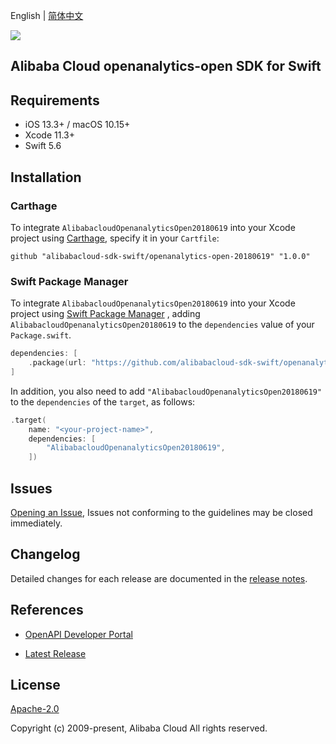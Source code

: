 English | [简体中文](README-CN.md)

![](https://aliyunsdk-pages.alicdn.com/icons/AlibabaCloud.svg)

## Alibaba Cloud openanalytics-open SDK for Swift

## Requirements

- iOS 13.3+ / macOS 10.15+
- Xcode 11.3+
- Swift 5.6

## Installation

### Carthage

To integrate `AlibabacloudOpenanalyticsOpen20180619` into your Xcode project using [Carthage](https://github.com/Carthage/Carthage), specify it in your `Cartfile`:

```ogdl
github "alibabacloud-sdk-swift/openanalytics-open-20180619" "1.0.0"
```

### Swift Package Manager

To integrate `AlibabacloudOpenanalyticsOpen20180619` into your Xcode project using [Swift Package Manager](https://swift.org/package-manager/) , adding `AlibabacloudOpenanalyticsOpen20180619` to the `dependencies` value of your `Package.swift`.

```swift
dependencies: [
    .package(url: "https://github.com/alibabacloud-sdk-swift/openanalytics-open-20180619.git", from: "1.0.0")
]
```

In addition, you also need to add `"AlibabacloudOpenanalyticsOpen20180619"` to the `dependencies` of the `target`, as follows:

```swift
.target(
    name: "<your-project-name>",
    dependencies: [
        "AlibabacloudOpenanalyticsOpen20180619",
    ])
```

## Issues

[Opening an Issue](https://github.com/alibabacloud-sdk-swift/openanalytics-open-20180619/issues/new), Issues not conforming to the guidelines may be closed immediately.

## Changelog

Detailed changes for each release are documented in the [release notes](./ChangeLog.txt).

## References

* [OpenAPI Developer Portal](https://next.api.alibabacloud.com/home)
- [Latest Release](https://github.com/alibabacloud-sdk-swift/openanalytics-open-20180619)

## License

[Apache-2.0](http://www.apache.org/licenses/LICENSE-2.0)

Copyright (c) 2009-present, Alibaba Cloud All rights reserved.
